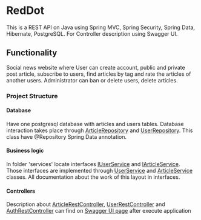 # RedDot #

This is a REST API on Java using Spring MVC, Spring Security, 
Spring Data, Hibernate, PostgreSQL. For Controller description using Swagger UI.

## Functionality

Social news website where User can create account, public and private post article, subscribe to users,
find articles by tag and rate the articles of another users.
Administrator can ban or delete users, delete articles.

### Project Structure

#### Database

Have one postgresql database with articles and users tables. Database interaction 
takes place through [ArticleRepository](src/main/java/com/reddot/repositories/ArticleRepository.java) 
and [UserRepository](src/main/java/com/reddot/repositories/UserRepository.java). This class have @Repository
Spring Data annotation.

#### Business logic

In folder 'services' locate interfaces [IUserService](src/main/java/com/reddot/services/IUserService.java) 
and [IArticleService](src/main/java/com/reddot/services/IArticleService.java). Those interfaces are implemented through 
[UserService](src/main/java/com/reddot/services/UserService.java) and [ArticleService](src/main/java/com/reddot/services/ArticleService.java) classes.
All documentation about the work of this layout in interfaces.

#### Controllers

Description about [ArticleRestController](src/main/java/com/reddot/controllers/ArticleRestController.java),
 [UserRestController](src/main/java/com/reddot/controllers/UserRestController.java) and 
 [AuthRestController](src/main/java/com/reddot/controllers/AuthRestController.java) can find on [Swagger UI page](http://localhost:8888/swagger-ui.html)
 after execute application


